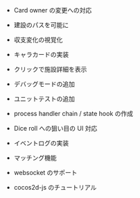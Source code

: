 * Card owner の変更への対応
* 建設のパスを可能に
* 収支変化の視覚化

* キャラカードの実装
* クリックで施設詳細を表示
* デバッグモードの追加
* ユニットテストの追加
* process handler chain / state hook の作成
* Dice roll への狙い目の UI 対応
* イベントログの実装
* マッチング機能

* websocket のサポート

* cocos2d-js のチュートリアル
